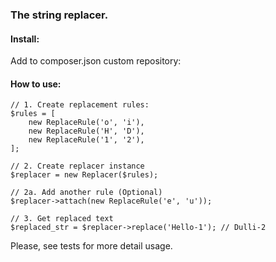 ### The string replacer.


#### Install:
Add to composer.json custom repository:



#### How to use:
```
// 1. Create replacement rules: 
$rules = [
    new ReplaceRule('o', 'i'),
    new ReplaceRule('H', 'D'),
    new ReplaceRule('1', '2'),
];

// 2. Create replacer instance
$replacer = new Replacer($rules);

// 2a. Add another rule (Optional)
$replacer->attach(new ReplaceRule('e', 'u'));

// 3. Get replaced text
$replaced_str = $replacer->replace('Hello-1'); // Dulli-2
```

Please, see tests for more detail usage.



